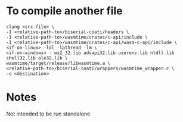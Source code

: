 # To compile another file
```
clang <src-file> \
-I <relative-path-to>/biserial-coati/headers \
-I <relative-path-to>/wasmtime/crates/c-api/include \
-I <relative-path-to>/wasmtime/crates/c-api/wasm-c-api/include \
<if-on-linux> -ldl -lpthread -lm \
<if-on-windows> - ws2_32.lib advapi32.lib userenv.lib ntdll.lib shell32.lib ole32.lib \
wasmtime/target/release/libwasmtime.a \
<relative-path-to>/biserial-coati/wrappers/wasmtime_wrapper.c \
-o <destination>
```

# Notes
Not intended to be run standalone
